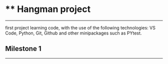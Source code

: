 # ** Hangman project
-----------------------------------------------------------------------------------
first project learning code, with the use of the following technologies: VS Code, Python, Git, Github and other minipackages such as PYtest.

## Milestone 1
-----------------------------------------------------------------------------------





